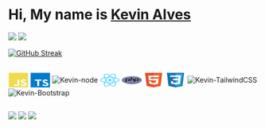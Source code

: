 <div>
  <h1>
     Hi, My name is <a href="https://www.linkedin.com/in/alveskevinn/">Kevin Alves</a>
  </h1>

</div>
  
 <div>
  <img height="195px" src="https://github-readme-stats.vercel.app/api?username=alveskevinn&show_icons=true&theme=vision-friendly-dark&include_all_commits=true&count_private=true"/>
   
   <img height="195px" src="https://github-readme-stats.vercel.app/api/top-langs/?username=alveskevinn&langs_count=8&theme=vision-friendly-dark">
  
  [![GitHub Streak](http://github-readme-streak-stats.herokuapp.com?user=alveskevinn&theme=highcontrast)](https://git.io/streak-stats)
  
</div>
   <div style="display: inline_block"><br>
  <img align="center" alt="Kevin-JS" height="30" width="40" src="https://raw.githubusercontent.com/devicons/devicon/master/icons/javascript/javascript-plain.svg">
  <img align="center" alt="Kevin-TSC" height="30" width="40" src="https://raw.githubusercontent.com/devicons/devicon/master/icons/typescript/typescript-plain.svg">
  <img align="center" alt="Kevin-node" height="30" width="40" src="https://cdn.jsdelivr.net/gh/devicons/devicon/icons/nodejs/nodejs-original.svg">
  <img align="center" alt="Kevin-React" height="30" width="40" src="https://raw.githubusercontent.com/devicons/devicon/master/icons/react/react-original.svg">
  <img align="center" alt="Kevin-PHP" height="30" width="40" src="https://github.com/devicons/devicon/blob/master/icons/php/php-original.svg">
  <img align="center" alt="Kevin-HTML" height="30" width="40" src="https://raw.githubusercontent.com/devicons/devicon/master/icons/html5/html5-original.svg">
  <img align="center" alt="Kevin-CSS" height="30" width="40" src="https://raw.githubusercontent.com/devicons/devicon/master/icons/css3/css3-original.svg">
  <img align="center" alt="Kevin-TailwindCSS" height="30" width="40" src="https://cdn.jsdelivr.net/gh/devicons/devicon/icons/tailwindcss/tailwindcss-plain.svg">
  <img align="center" alt="Kevin-Bootstrap" height="30" width="40" src="https://cdn.jsdelivr.net/gh/devicons/devicon/icons/bootstrap/bootstrap-plain.svg"      
</div>
  
  ##
  
  <div> 
  <a href="https://www.instagram.com/alveskevinn/" target="_blank"><img src="https://img.shields.io/badge/-Instagram-%23E4405F?style=for-the-badge&logo=instagram&logoColor=white" target="_blank"></a>
   <a href = "mailto:kevinpedrosodev@gmail.com"><img src="https://img.shields.io/badge/-Gmail-%23333?style=for-the-badge&logo=gmail&logoColor=white" target="_blank"></a>
  <a href="https://br.linkedin.com/in/kevin-pedroso" target="_blank"><img src="https://img.shields.io/badge/-LinkedIn-%230077B5?style=for-the-badge&logo=linkedin&logoColor=white" target="_blank"></a> 
   
  </div>

  

